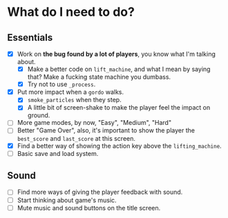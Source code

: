 # What do I need to do?

## Essentials
- [X] Work on **the bug found by a lot of players**, you know what I'm talking about.
    - [X] Make a better code on `lift_machine`, and what I mean by saying that? Make a fucking state machine you dumbass.
    - [X] Try not to use `_process`.
- [X] Put more impact when a `gordo` walks.
    - [X] `smoke_particles` when they step.
    - [X] A little bit of screen-shake to make the player feel the impact on ground.
- [ ] More game modes, by now, "Easy", "Medium", "Hard"
- [ ] Better "Game Over", also, it's important to show the player the `best_score` and `last_score` at this screen.
- [X] Find a better way of showing the action key above the `lifting_machine`.
- [ ] Basic save and load system.

## Sound
- [ ] Find more ways of giving the player feedback with sound.
- [ ] Start thinking about game's music.
- [ ] Mute music and sound buttons on the title screen.

